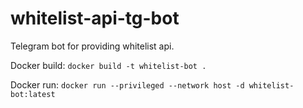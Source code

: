 # whitelist-api-tg-bot
Telegram bot for providing whitelist api.

Docker build: ```docker build -t whitelist-bot .```

Docker run: ```docker run --privileged --network host -d whitelist-bot:latest```